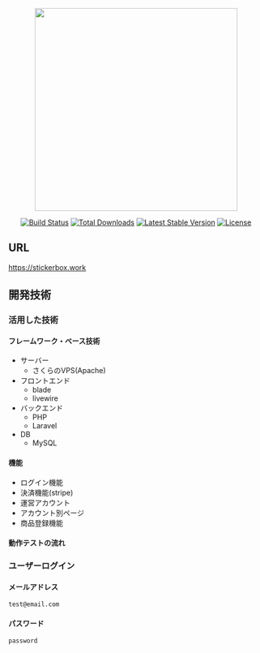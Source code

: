 <p align="center"><a href="https://laravel.com" target="_blank"><img src="https://raw.githubusercontent.com/laravel/art/master/logo-lockup/5%20SVG/2%20CMYK/1%20Full%20Color/laravel-logolockup-cmyk-red.svg" width="400"></a></p>

<p align="center">
<a href="https://travis-ci.org/laravel/framework"><img src="https://travis-ci.org/laravel/framework.svg" alt="Build Status"></a>
<a href="https://packagist.org/packages/laravel/framework"><img src="https://img.shields.io/packagist/dt/laravel/framework" alt="Total Downloads"></a>
<a href="https://packagist.org/packages/laravel/framework"><img src="https://img.shields.io/packagist/v/laravel/framework" alt="Latest Stable Version"></a>
<a href="https://packagist.org/packages/laravel/framework"><img src="https://img.shields.io/packagist/l/laravel/framework" alt="License"></a>
</p>

## URL
https://stickerbox.work

## 開発技術
### 活用した技術
#### フレームワーク・ベース技術 
* サーバー
  * さくらのVPS(Apache)
* フロントエンド
  * blade
  * livewire
* バックエンド
  * PHP
  * Laravel
* DB
  * MySQL


#### 機能
* ログイン機能
* 決済機能(stripe)
* 運営アカウント
* アカウント別ページ
* 商品登録機能

#### 動作テストの流れ
### ユーザーログイン
#### メールアドレス
```
test@email.com
```
#### パスワード
```
password
```
